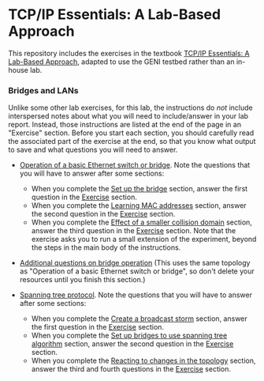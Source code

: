 # TCP/IP Essentials: A Lab-Based Approach

This repository includes the exercises in the textbook [TCP/IP Essentials: A Lab-Based Approach](https://www.amazon.com/TCP-IP-Essentials-Lab-Based-Approach/dp/052160124X), adapted to use the GENI testbed rather than an in-house lab.

### Bridges and LANs

Unlike some other lab exercises, for this lab, the instructions do *not* include interspersed notes about what you will need to include/answer in your lab report. Instead, those instructions are listed at the end of the page in an "Exercise" section. Before you start each section, you should carefully read the associated part of the exercise at the end, so that you know what output to save and what questions you will need to answer.

* [Operation of a basic Ethernet switch or bridge](https://witestlab.poly.edu/blog/basic-ethernet-switch-operation/). Note the questions that you will have to answer after some sections:
  * When you complete the [Set up the bridge](https://witestlab.poly.edu/blog/basic-ethernet-switch-operation/#setupthebridge) section, answer the first question in the [Exercise](https://witestlab.poly.edu/blog/basic-ethernet-switch-operation/#exercise) section.
  * When you complete the [Learning MAC addresses](https://witestlab.poly.edu/blog/basic-ethernet-switch-operation/#learningmacaddresses) section, answer the second question in the [Exercise](https://witestlab.poly.edu/blog/basic-ethernet-switch-operation/#exercise) section.
  * When you complete the [Effect of a smaller collision domain](https://witestlab.poly.edu/blog/basic-ethernet-switch-operation/#effectofasmallercollisiondomain) section, answer the third question in the [Exercise](https://witestlab.poly.edu/blog/basic-ethernet-switch-operation/#exercise) section. Note that the exercise asks  you to run a small extension of the experiment, beyond the steps in the main body of the instructions.

* [Additional questions on bridge operation](3-5-simple-bridge.md) (This uses the same topology as "Operation of a basic Ethernet switch or bridge", so don't delete your resources until you finish this section.)
* [Spanning tree protocol](https://witestlab.poly.edu/blog/the-spanning-tree-protocol/).  Note the questions that you will have to answer after some sections:
  * When you complete the [Create a broadcast storm](https://witestlab.poly.edu/blog/the-spanning-tree-protocol/#createabroadcaststorm) section, answer the first question in the [Exercise](https://witestlab.poly.edu/blog/the-spanning-tree-protocol/#exercise) section.
  * When you complete the [Set up bridges to use spanning tree algorithm](https://witestlab.poly.edu/blog/the-spanning-tree-protocol/#setupbridgestousespanningtreealgorithm) section, answer the second question in the [Exercise](https://witestlab.poly.edu/blog/the-spanning-tree-protocol/#exercise) section.
  * When you complete the [Reacting to changes in the topology](https://witestlab.poly.edu/blog/the-spanning-tree-protocol/#reactingtochangesinthetopology) section, answer the third and fourth questions in the [Exercise](https://witestlab.poly.edu/blog/the-spanning-tree-protocol/#exercise) section.

   

